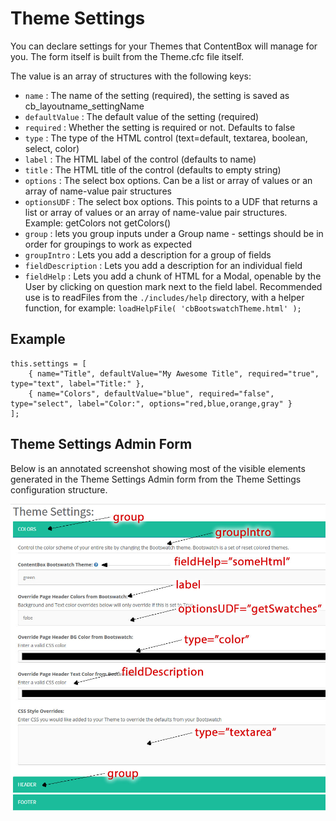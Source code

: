 # Theme Settings

You can declare settings for your Themes that ContentBox will manage for you. The form itself is built from the Theme.cfc file itself.

The value is an array of structures with the following keys:

* `name` : The name of the setting (required), the setting is saved as cb\_layoutname\_settingName
* `defaultValue` : The default value of the setting (required)
* `required` : Whether the setting is required or not. Defaults to false
* `type` : The type of the HTML control (text=default, textarea, boolean, select, color)
* `label` : The HTML label of the control (defaults to name)
* `title` : The HTML title of the control (defaults to empty string)
* `options` : The select box options. Can be a list or array of values or an array of name-value pair structures
* `optionsUDF` : The select box options. This points to a UDF that returns a list or array of values or an array of name-value pair structures. Example: getColors not getColors()
* `group` : lets you group inputs under a Group name - settings should be in order for groupings to work as expected
* `groupIntro` : Lets you add a description for a group of fields
* `fieldDescription` : Lets you add a description for an individual field
* `fieldHelp` : Lets you add a chunk of HTML for a Modal, openable by the User by clicking on question mark next to the field label. Recommended use is to readFiles from the `./includes/help` directory, with a helper function, for example: `loadHelpFile( 'cbBootswatchTheme.html' );`

## Example

```
this.settings = [
    { name="Title", defaultValue="My Awesome Title", required="true", type="text", label="Title:" },
    { name="Colors", defaultValue="blue", required="false", type="select", label="Color:", options="red,blue,orange,gray" }
];
```

## Theme Settings Admin Form

Below is an annotated screenshot showing most of the visible elements generated in the Theme Settings Admin form from the Theme Settings configuration structure.

![](../../.gitbook/assets/contentbox-themeDiagram.jpg)
